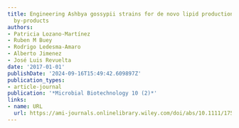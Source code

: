 ```yaml
---
title: Engineering Ashbya gossypii strains for de novo lipid production using industrial
  by‐products
authors:
- Patricia Lozano‐Martínez
- Ruben M Buey
- Rodrigo Ledesma‐Amaro
- Alberto Jimenez
- José Luis Revuelta
date: '2017-01-01'
publishDate: '2024-09-16T15:49:42.609897Z'
publication_types:
- article-journal
publication: '*Microbial Biotechnology 10 (2)*'
links:
- name: URL
  url: https://ami-journals.onlinelibrary.wiley.com/doi/abs/10.1111/1751-7915.12487
---
```


